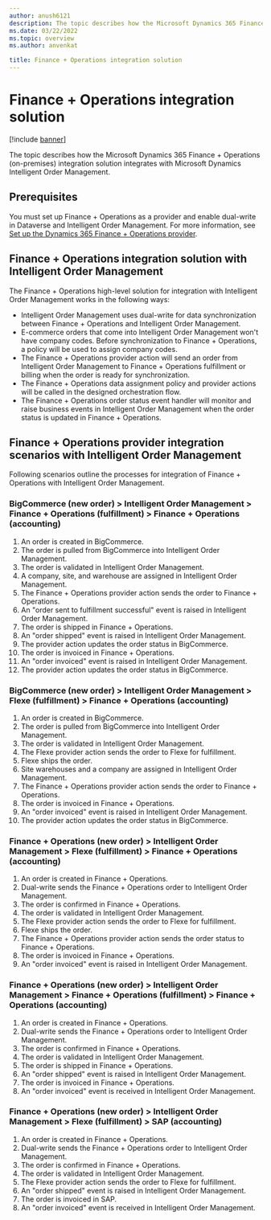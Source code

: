 ```yaml
---
author: anush6121 
description: The topic describes how the Microsoft Dynamics 365 Finance + Operations (on-premises) integration solution integrates with Microsoft Dynamics Intelligent Order Management.
ms.date: 03/22/2022
ms.topic: overview
ms.author: anvenkat

title: Finance + Operations integration solution
---
```


# Finance + Operations integration solution

[!include [banner](includes/banner.md)]

The topic describes how the Microsoft Dynamics 365 Finance + Operations (on-premises) integration solution integrates with Microsoft Dynamics Intelligent Order Management.

## Prerequisites

You must set up Finance + Operations as a provider and enable dual-write in Dataverse and Intelligent Order Management. For more information, see [Set up the Dynamics 365 Finance + Operations provider](set-up-finops-provider.md).

## Finance + Operations integration solution with Intelligent Order Management

The Finance + Operations high-level solution for integration with Intelligent Order Management works in the following ways:

- Intelligent Order Management uses dual-write for data synchronization between Finance + Operations and Intelligent Order Management.
- E-commerce orders that come into Intelligent Order Management won't have company codes. Before synchronization to Finance + Operations, a policy will be used to assign company codes.
- The Finance + Operations provider action will send an order from Intelligent Order Management to Finance + Operations fulfillment or billing when the order is ready for synchronization. 
- The Finance + Operations data assignment policy and provider actions will be called in the designed orchestration flow.
- The Finance + Operations order status event handler will monitor and raise business events in Intelligent Order Management when the order status is updated in Finance + Operations.

## Finance + Operations provider integration scenarios with Intelligent Order Management

Following scenarios outline the processes for integration of Finance + Operations with Intelligent Order Management.

### BigCommerce (new order) \> Intelligent Order Management \> Finance + Operations (fulfillment) \> Finance + Operations (accounting)

1. An order is created in BigCommerce.
1. The order is pulled from BigCommerce into Intelligent Order Management.
1. The order is validated in Intelligent Order Management.
1. A company, site, and warehouse are assigned in Intelligent Order Management.
1. The Finance + Operations provider action sends the order to Finance + Operations.
1. An "order sent to fulfillment successful" event is raised in Intelligent Order Management.
1. The order is shipped in Finance + Operations.
1. An "order shipped" event is raised in Intelligent Order Management.
1. The provider action updates the order status in BigCommerce.
1. The order is invoiced in Finance + Operations.
1. An "order invoiced" event is raised in Intelligent Order Management.
1. The provider action updates the order status in BigCommerce.

### BigCommerce (new order) \> Intelligent Order Management \> Flexe (fulfillment) \> Finance + Operations (accounting)

1. An order is created in BigCommerce.
1. The order is pulled from BigCommerce into Intelligent Order Management.
1. The order is validated in Intelligent Order Management.
1. The Flexe provider action sends the order to Flexe for fulfillment.
1. Flexe ships the order.
1. Site warehouses and a company are assigned in Intelligent Order Management.
1. The Finance + Operations provider action sends the order to Finance + Operations.
1. The order is invoiced in Finance + Operations.
1. An "order invoiced" event is raised in Intelligent Order Management.
1. The provider action updates the order status in BigCommerce.

### Finance + Operations (new order) \> Intelligent Order Management \> Flexe (fulfillment) \> Finance + Operations (accounting)

1. An order is created in Finance + Operations.
1. Dual-write sends the Finance + Operations order to Intelligent Order Management.
1. The order is confirmed in Finance + Operations.
1. The order is validated in Intelligent Order Management.
1. The Flexe provider action sends the order to Flexe for fulfillment.
1. Flexe ships the order.
1. The Finance + Operations provider action sends the order status to Finance + Operations.
1. The order is invoiced in Finance + Operations.
1. An "order invoiced" event is raised in Intelligent Order Management.

### Finance + Operations (new order) \> Intelligent Order Management \> Finance + Operations (fulfillment) \> Finance + Operations (accounting)

1. An order is created in Finance + Operations.
1. Dual-write sends the Finance + Operations order to Intelligent Order Management.
1. The order is confirmed in Finance + Operations.
1. The order is validated in Intelligent Order Management.
1. The order is shipped in Finance + Operations.
1. An "order shipped" event is raised in Intelligent Order Management.
1. The order is invoiced in Finance + Operations.
1. An "order invoiced" event is received in Intelligent Order Management.

### Finance + Operations (new order) \> Intelligent Order Management \> Flexe (fulfillment) \> SAP (accounting)

1. An order is created in Finance + Operations.
1. Dual-write sends the Finance + Operations order to Intelligent Order Management.
1. The order is confirmed in Finance + Operations.
1. The order is validated in Intelligent Order Management.
1. The Flexe provider action sends the order to Flexe for fulfillment.
1. An "order shipped" event is raised in Intelligent Order Management.
1. The order is invoiced in SAP.
1. An "order invoiced" event is received in Intelligent Order Management.
